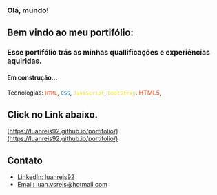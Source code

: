 ### Olá, mundo!

## Bem vindo ao meu portifólio:
### Esse portifólio trás as minhas quallificações e experiências aquiridas.
#### Em construção...

   Tecnologias: <span style="color: #E34F26;">`HTML`</span>, <span style="color: #1572B6;">`CSS`</span>, <span style="color: #F7DF1E;">`JavaScript`</span>, <span style="color: #F7DF1E;">`BootStrap`</span>.
     <span style="color: #E34F26;">HTML5</span>,
   ## Click no Link abaixo.
   [https://luanreis92.github.io/portifolio/](https://luanreis92.github.io/portifolio/)

## Contato
- [LinkedIn: luanreis92](https://www.linkedin.com/in/luanreis92/#)
- [Email: luan.vsreis@hotmail.com](luan.vsreis@hotmail.com)

